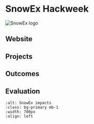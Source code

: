 # SnowEx Hackweek

![SnowEx logo](https://snowex-hackweek.github.io/website/_static/logo.png)

## Website

## Projects

## Outcomes

## Evaluation

```{image} ../images/SnowExhackweek-impacts-2021.png
:alt: SnowEx impacts
:class: bg-primary mb-1
:width: 700px
:align: left
```
